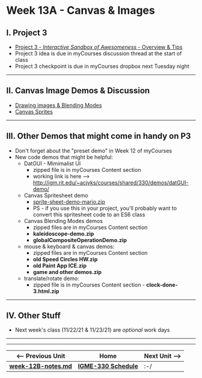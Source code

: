 # Week 13A - Canvas & Images

## I. Project 3
- [Project 3 - *Interactive Sandbox of Awesomeness* - Overview & Tips](../projects/p3-overview-and-tips.md)
- Project 3 idea is due in myCourses discussion thread at the start of class
- Project 3 checkpoint is due in myCourses dropbox next Tuesday night

<hr>

## II. Canvas Image Demos & Discussion

- [Drawing images & Blending Modes](https://github.com/tonethar/IGME-330-Master/blob/master/notes/canvas-5.md)
- [Canvas Sprites](https://github.com/tonethar/IGME-330-Master/blob/master/notes/canvas-6.md)

<hr>

## III. Other Demos that might come in handy on P3
- Don't forget about the "preset demo" in Week 12 of myCourses
- New code demos that might be helpful:
  - DatGUI - Mimimalist UI
    - zipped file is in myCourses Content section
    - working link is here --> http://igm.rit.edu/~acjvks/courses/shared/330/demos/datGUI-demo/
  - Canvas Spritesheet demo
    - [sprite-sheet-demo-mario.zip](https://github.com/tonethar/IGME-330-Master/blob/master/notes/_files/sprite-sheet-demo-mario.zip)
    - PS - if you use this in your project, you'll probably want to convert this spritesheet code to an ES6 class
  - Canvas Blending Modes demos
    - zipped files are in myCourses Content section
    - **kaleidoscope-demo.zip**
    - **globalCompositeOperationDemo.zip**
  - mouse & keyboard & canvas demos:
    - zipped files are in myCourses Content section
    - **old Speed Circles HW.zip**
    - **old Paint App ICE.zip**
    - **game and other demos.zip**
  - translate/rotate demo:
    - zipped file is in myCourses Content section - **clock-done-3.html.zip**
<hr>

## IV. Other Stuff

- Next week's class (11/22/21 & 11/23/21) are *optional* work days

<hr><hr>

| <-- Previous Unit | Home | Next Unit -->
| --- | --- | --- 
| [**week-12B-notes.md**](week-12B-notes.md)     |  [**IGME-330 Schedule**](../schedule.md) | :-/

